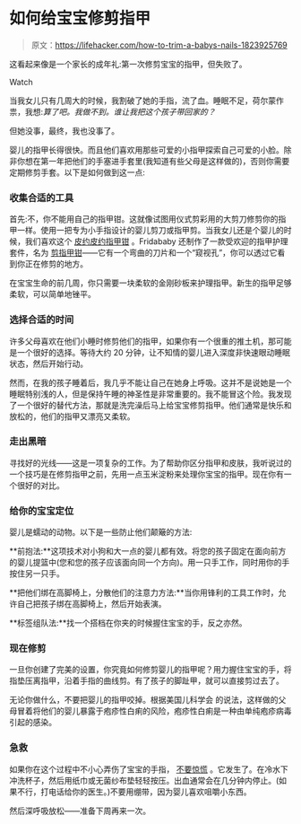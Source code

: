 # 如何给宝宝修剪指甲

> 原文：<https://lifehacker.com/how-to-trim-a-babys-nails-1823925769>

这看起来像是一个家长的成年礼:第一次修剪宝宝的指甲，但失败了。

Watch

当我女儿只有几周大的时候，我割破了她的手指，流了血。睡眠不足，荷尔蒙作祟，我想:*算了吧。我做不到。谁让我把这个孩子带回家的？*

但她没事，最终，我也没事了。

婴儿的指甲长得很快。而且他们喜欢用那些可爱的小指甲探索自己可爱的小脸。除非你想在第一年把他们的手塞进手套里(我知道有些父母是这样做的)，否则你需要定期修剪手套。以下是如何做到这一点:

### 收集合适的工具

首先:不，你不能用自己的指甲钳。这就像试图用仪式剪彩用的大剪刀修剪你的指甲一样。使用一把专为小手指设计的婴儿剪刀或指甲剪。当我女儿还是个婴儿的时候，我们喜欢这个 [皮约皮约指甲钳](https://www.amazon.com/Piyo-Baby-Nail-Clipper/dp/B00EFQXDXG?asc_campaign=InlineText&asc_refurl=https://lifehacker.com/how-to-trim-a-babys-nails-1823925769&asc_source=&tag=kinjalifehackerlink-20&th=1) 。Fridababy 还制作了一款受欢迎的指甲护理套件，名为 [剪指甲钳](https://www.amazon.com/NailFrida-SnipperClipper-Set-Fridababy-essential/dp/B01644OCVS?asc_campaign=InlineText&asc_refurl=https://lifehacker.com/how-to-trim-a-babys-nails-1823925769&asc_source=&tag=kinjalifehackerlink-20)——它有一个弯曲的刀片和一个“窥视孔”，你可以透过它看到你正在修剪的地方。

在宝宝生命的前几周，你只需要一块柔软的金刚砂板来护理指甲。新生的指甲足够柔软，可以简单地锉平。

### 选择合适的时间

许多父母喜欢在他们小睡时修剪他们的指甲，如果你有一个很重的推土机，那可能是一个很好的选择。等待大约 20 分钟，让不知情的婴儿进入深度非快速眼动睡眠状态，然后开始行动。

然而，在我的孩子睡着后，我几乎不能让自己在她身上呼吸。这并不是说她是一个睡眠特别浅的人，但是保持午睡的神圣性是非常重要的。我不能冒这个险。我发现了一个很好的替代方法，那就是洗完澡后马上给宝宝修剪指甲。他们通常是快乐和放松的，他们的指甲又漂亮又柔软。

### 走出黑暗

寻找好的光线——这是一项复杂的工作。为了帮助你区分指甲和皮肤，我听说过的一个技巧是在修剪指甲之前，先用一点玉米淀粉来处理你宝宝的指甲。现在你有一个很好的对比。

### 给你的宝宝定位

婴儿是蠕动的动物。以下是一些防止他们颠簸的方法:

**前抱法:**这项技术对小狗和大一点的婴儿都有效。将您的孩子固定在面向前方的婴儿提篮中(您和您的孩子应该面向同一个方向)。用一只手工作，同时用你的手按住另一只手。

**把他们绑在高脚椅上，分散他们的注意力方法:**当你用锋利的工具工作时，允许自己把孩子绑在高脚椅上，然后开始表演。

**标签组队法:**找一个搭档在你夹的时候握住宝宝的手，反之亦然。

### 现在修剪

一旦你创建了完美的设置，你究竟如何修剪婴儿的指甲呢？用力握住宝宝的手，将指垫压离指甲，沿着手指的曲线剪。有了孩子的脚趾甲，就可以直接剪过去了。

无论你做什么，不要把婴儿的指甲咬掉。根据美国儿科学会 的说法，这样做的父母冒着将他们的婴儿暴露于疱疹性白痢的风险，疱疹性白痢是一种由单纯疱疹病毒引起的感染。

### 急救

如果你在这个过程中不小心弄伤了宝宝的手指， [不要惊慌](https://offspring.lifehacker.com/how-to-not-freak-out-when-your-kid-gets-hurt-1823843594) 。它发生了。在冷水下冲洗杯子，然后用纸巾或无菌纱布垫轻轻按压。出血通常会在几分钟内停止。(如果不行，打电话给你的医生。)不要用绷带，因为婴儿喜欢咀嚼小东西。

然后深呼吸放松——准备下周再来一次。